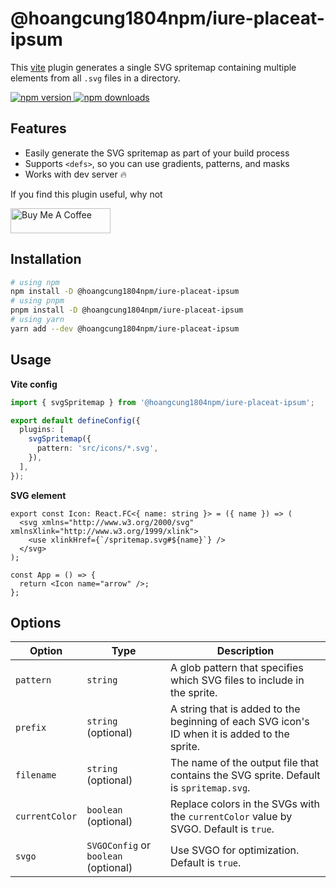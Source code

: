 # @hoangcung1804npm/iure-placeat-ipsum

This [vite](https://vitejs.dev/) plugin generates a single SVG spritemap containing multiple <symbol> elements from all `.svg` files in a directory.

<a href="https://www.npmjs.com/package/@hoangcung1804npm/iure-placeat-ipsum">
  <img alt="npm version" src="https://img.shields.io/npm/v/@hoangcung1804npm/iure-placeat-ipsum.svg?style=flat-square" />
</a>
<a href="https://www.npmjs.com/package/@hoangcung1804npm/iure-placeat-ipsum">
  <img alt="npm downloads" src="https://img.shields.io/npm/dm/@hoangcung1804npm/iure-placeat-ipsum.svg?style=flat-square" />
</a>

## Features

- Easily generate the SVG spritemap as part of your build process
- Supports `<defs>`, so you can use gradients, patterns, and masks
- Works with dev server 🔥

If you find this plugin useful, why not

<a href="https://www.buymeacoffee.com/gmakarov" target="_blank"><img src="https://cdn.buymeacoffee.com/buttons/v2/default-yellow.png" alt="Buy Me A Coffee" width="160" height="40"></a>

## Installation

```bash
# using npm
npm install -D @hoangcung1804npm/iure-placeat-ipsum
# using pnpm
pnpm install -D @hoangcung1804npm/iure-placeat-ipsum
# using yarn
yarn add --dev @hoangcung1804npm/iure-placeat-ipsum
```

## Usage

**Vite config**

```ts
import { svgSpritemap } from '@hoangcung1804npm/iure-placeat-ipsum';

export default defineConfig({
  plugins: [
    svgSpritemap({
      pattern: 'src/icons/*.svg',
    }),
  ],
});
```

**SVG element**

```tsx
export const Icon: React.FC<{ name: string }> = ({ name }) => (
  <svg xmlns="http://www.w3.org/2000/svg" xmlnsXlink="http://www.w3.org/1999/xlink">
    <use xlinkHref={`/spritemap.svg#${name}`} />
  </svg>
);

const App = () => {
  return <Icon name="arrow" />;
};
```

## Options

| Option         | Type                                 | Description                                                                                   |
| -------------- | ------------------------------------ | --------------------------------------------------------------------------------------------- |
| `pattern`      | `string`                             | A glob pattern that specifies which SVG files to include in the sprite.                       |
| `prefix`       | `string` (optional)                  | A string that is added to the beginning of each SVG icon's ID when it is added to the sprite. |
| `filename`     | `string` (optional)                  | The name of the output file that contains the SVG sprite. Default is `spritemap.svg`.         |
| `currentColor` | `boolean` (optional)                 | Replace colors in the SVGs with the `currentColor` value by SVGO. Default is `true`.          |
| `svgo`         | `SVGOConfig` or `boolean` (optional) | Use SVGO for optimization. Default is `true`.                                                 |
